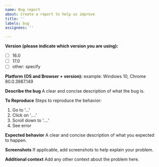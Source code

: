 ```yaml
---
name: Bug report
about: Create a report to help us improve
title: ''
labels: bug
assignees: ''

---
```

**Version (please indicate which version you are using):**
- [ ] 16.0
- [ ] 17.0
- [ ] other: specify

**Platform (OS and Browser + version):**
example: Windows 10, Chrome 80.0.3987.149


**Describe the bug**
A clear and concise description of what the bug is.

**To Reproduce**
Steps to reproduce the behavior:
1. Go to '...'
2. Click on '....'
3. Scroll down to '....'
4. See error

**Expected behavior**
A clear and concise description of what you expected to happen.

**Screenshots**
If applicable, add screenshots to help explain your problem.

**Additional context**
Add any other context about the problem here.
